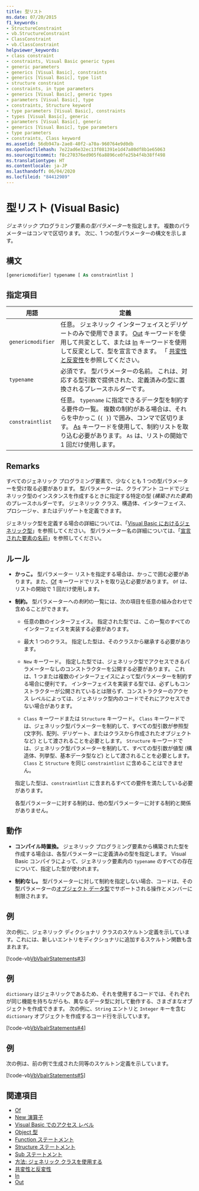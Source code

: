```yaml
---
title: 型リスト
ms.date: 07/20/2015
f1_keywords:
- StructureConstraint
- vb.StructureConstraint
- ClassConstraint
- vb.ClassConstraint
helpviewer_keywords:
- class constraint
- constraints, Visual Basic generic types
- generic parameters
- generics [Visual Basic], constraints
- generics [Visual Basic], type list
- structure constraint
- constraints, in type parameters
- generics [Visual Basic], generic types
- parameters [Visual Basic], type
- constraints, Structure keyword
- type parameters [Visual Basic], constraints
- types [Visual Basic], generic
- parameters [Visual Basic], generic
- generics [Visual Basic], type parameters
- type parameters
- constraints, Class keyword
ms.assetid: 56db947a-2ae8-40f2-a70a-960764e9d0db
ms.openlocfilehash: 7e22ad6e32ec13f081391e1d47a80df8b1e65063
ms.sourcegitcommit: f8c270376ed905f6a8896ce0fe25b4f4b38ff498
ms.translationtype: HT
ms.contentlocale: ja-JP
ms.lasthandoff: 06/04/2020
ms.locfileid: "84412989"
---
```

# <a name="type-list-visual-basic"></a>型リスト (Visual Basic)

*ジェネリック* プログラミング要素の*型パラメーター*を指定します。 複数のパラメーターはコンマで区切ります。 次に、1 つの型パラメーターの構文を示します。

## <a name="syntax"></a>構文

```vb
[genericmodifier] typename [ As constraintlist ]
```

## <a name="parts"></a>指定項目

|用語|定義|
|---|---|
|`genericmodifier`|任意。 ジェネリック インターフェイスとデリゲートのみで使用できます。 [Out](../modifiers/out-generic-modifier.md) キーワードを使用して共変として、または [In](../modifiers/in-generic-modifier.md) キーワードを使用して反変として、型を宣言できます。 「 [共変性と反変性](../../programming-guide/concepts/covariance-contravariance/index.md)を参照してください。|
|`typename`|必須です。 型パラメーターの名前。 これは、対応する型引数で提供された、定義済みの型に置換されるプレースホルダーです。|
|`constraintlist`|任意。 `typename` に指定できるデータ型を制約する要件の一覧。 複数の制約がある場合は、それらを中かっこ (`{ }`) で囲み、コンマで区切ります。 [As](as-clause.md) キーワードを使用して、制約リストを取り込む必要があります。 `As` は、リストの開始で 1 回だけ使用します。|

## <a name="remarks"></a>Remarks

すべてのジェネリック プログラミング要素で、少なくとも 1 つの型パラメーターを受け取る必要があります。 型パラメーターは、クライアント コードでジェネリック型のインスタンスを作成するときに指定する特定の型 (*構築された要素*) のプレースホルダーです。 ジェネリック クラス、構造体、インターフェイス、プロシージャ、またはデリゲートを定義できます。

ジェネリック型を定義する場合の詳細については、「[Visual Basic におけるジェネリック型](../../programming-guide/language-features/data-types/generic-types.md)」を参照してください。 型パラメーター名の詳細については、「[宣言された要素の名前](../../programming-guide/language-features/declared-elements/declared-element-names.md)」を参照してください。

## <a name="rules"></a>ルール

- **かっこ。** 型パラメーター リストを指定する場合は、かっこで囲む必要があります。また、[Of](of-clause.md) キーワードでリストを取り込む必要があります。 `Of` は、リストの開始で 1 回だけ使用します。

- **制約。** 型パラメーターへの*制約*の一覧には、次の項目を任意の組み合わせで含めることができます。

  - 任意の数のインターフェイス。 指定された型では、この一覧のすべてのインターフェイスを実装する必要があります。

  - 最大 1 つのクラス。 指定した型は、そのクラスから継承する必要があります。

  - `New` キーワード。 指定した型では、ジェネリック型でアクセスできるパラメーターなしのコンストラクターを公開する必要があります。 これは、1 つまたは複数のインターフェイスによって型パラメーターを制約する場合に便利です。 インターフェイスを実装する型では、必ずしもコンストラクターが公開されているとは限らず、コンストラクターのアクセス レベルによっては、ジェネリック型内のコードでそれにアクセスできない場合があります。

  - `Class` キーワードまたは `Structure` キーワード。 `Class` キーワードでは、ジェネリック型パラメーターを制約して、すべての型引数が参照型 (文字列、配列、デリゲート、またはクラスから作成されたオブジェクトなど) として渡されることを必要とします。 `Structure` キーワードでは、ジェネリック型パラメーターを制約して、すべての型引数が値型 (構造体、列挙型、基本データ型など) として渡されることを必要とします。 `Class` と `Structure` を同じ `constraintlist` に含めることはできません。

  指定した型は、`constraintlist` に含まれるすべての要件を満たしている必要があります。

  各型パラメーターに対する制約は、他の型パラメーターに対する制約と関係がありません。

## <a name="behavior"></a>動作

- **コンパイル時置換。** ジェネリック プログラミング要素から構築された型を作成する場合は、各型パラメーターに定義済みの型を指定します。 Visual Basic コンパイラによって、ジェネリック要素内の `typename` のすべての存在について、指定した型が使われます。

- **制約なし。** 型パラメーターに対して制約を指定しない場合、コードは、その型パラメーターの[オブジェクト データ型](../data-types/object-data-type.md)でサポートされる操作とメンバーに制限されます。

## <a name="example"></a>例

次の例に、ジェネリック ディクショナリ クラスのスケルトン定義を示しています。これには、新しいエントリをディクショナリに追加するスケルトン関数も含まれます。

[!code-vb[VbVbalrStatements#3](~/samples/snippets/visualbasic/VS_Snippets_VBCSharp/VbVbalrStatements/VB/Class1.vb#3)]

## <a name="example"></a>例

`dictionary` はジェネリックであるため、それを使用するコードでは、それぞれが同じ機能を持ちながらも、異なるデータ型に対して動作する、さまざまなオブジェクトを作成できます。 次の例に、`String` エントリと `Integer` キーを含む `dictionary` オブジェクトを作成するコード行を示しています。

[!code-vb[VbVbalrStatements#4](~/samples/snippets/visualbasic/VS_Snippets_VBCSharp/VbVbalrStatements/VB/Class1.vb#4)]

## <a name="example"></a>例

次の例は、前の例で生成された同等のスケルトン定義を示しています。

[!code-vb[VbVbalrStatements#5](~/samples/snippets/visualbasic/VS_Snippets_VBCSharp/VbVbalrStatements/VB/Class1.vb#5)]

## <a name="see-also"></a>関連項目

- [Of](of-clause.md)
- [New 演算子](../operators/new-operator.md)
- [Visual Basic でのアクセス レベル](../../programming-guide/language-features/declared-elements/access-levels.md)
- [Object 型](../data-types/object-data-type.md)
- [Function ステートメント](function-statement.md)
- [Structure ステートメント](structure-statement.md)
- [Sub ステートメント](sub-statement.md)
- [方法: ジェネリック クラスを使用する](../../programming-guide/language-features/data-types/how-to-use-a-generic-class.md)
- [共変性と反変性](../../programming-guide/concepts/covariance-contravariance/index.md)
- [In](../modifiers/in-generic-modifier.md)
- [Out](../modifiers/out-generic-modifier.md)
